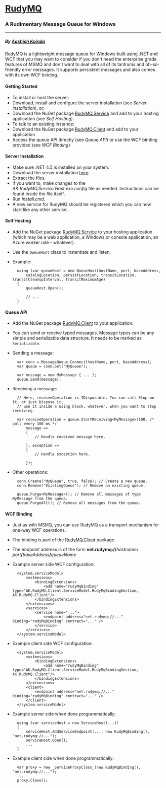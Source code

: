 # [RudyMQ](http://aashishkoirala.github.io/rudymq/)
### A Rudimentary Message Queue for Windows
___
##### By [Aashish Koirala](http://aashishkoirala.github.io)

RudyMQ is a lightweight message queue for Windows built using .NET and WCF that you may want to consider if you don't need the enterprise grade features of MSMQ and don't want to deal with all of its tantrums and oh-so-friendly error messages. It supports persistent messages and also comes with its own WCF binding. 

#### Getting Started
+ To install or host the server:
 + Download, install and configure the server installation (see _Server Installation_), or:
 + Download the NuGet package [RudyMQ.Service](https://www.nuget.org/packages/RudyMQ.Service/) and add to your hosting application (see _Self Hosting_).
+ To talk to an existing instance:
 + Download the NuGet package [RudyMQ.Client](https://www.nuget.org/packages/RudyMQ.Client/) and add to your application
 + Access the queue API directly (see _Queue API_) or use the WCF binding provided (see _WCF Binding_)

#### Server Installation
+ Make sure .NET 4.5 is installed on your system.
+ Download the server installation [here](http://aashishkoirala.github.io/rudymq/downloads/RudyMQ.Server.zip).
+ Extract the files.
+ If you want to, make changes to the _AK.RudyMQ.Service.Host.exe.config_ file as needed. Instructions can be found inside the file itself.
+ Run _Install.cmd_.
+ A new service for RudyMQ should be registered which you can now start like any other service.

#### Self Hosting
+ Add the NuGet package [RudyMQ.Service](https://www.nuget.org/packages/RudyMQ.Service/) to your hosting application (which may be a web application, a Windows or console application, an Azure worker role - whatever).
+ Use the `QueueHost` class to instantiate and listen.
+ Example:

    	using (var queueHost = new QueueHost(hostName, port, baseAddress,
			catalogLocation, persistLocation, transitLocation, transitCleanupInterval, transitMaximumAge)
    	{
			queueHost.Open();
	
			// ...
		}

#### Queue API
+ Add the NuGet package [RudyMQ.Client](https://www.nuget.org/packages/RudyMQ.Client/) to your application.
+ You can send or receive typed messages. Message types can be any simple and serializable data structure. It needs to be marked as `Serializable`.
+ Sending a message:

		var conn = MessageQueue.Connect(hostName, port, baseAddress);
		var queue = conn.Get("MyQueue");
		
		var message = new MyMessage { ... };
		queue.Send(message);

+ Receiving a message:
 
		// Here, receiveOperation is IDisposable. You can call Stop on it, or just Dispose it,
		// use it inside a using block, whatever, when you want to stop receiving.
 
        var receiveOperation = queue.StartReceiving<MyMessage>(100, /* poll every 100 ms */
			message =>
            {
				// Handle received message here.

            }, exception =>
            {
				// Handle exception here.

            });
  
+ Other operations:
		
		conn.Create("MyQueue", true, false); // Create a new queue.
		conn.Remove("ExistingQueue"); // Remove an existing queue.

		queue.Purge<MyMessage>(); // Remove all messages of type MyMessage from the queue.
		queue.PurgeAll(); // Remove all messages from the queue.

#### WCF Binding
+ Just as with MSMQ, you can use RudyMQ as a transport mechanism for one-way WCF operations.
+ The binding is part of the [RudyMQ.Client](https://www.nuget.org/packages/RudyMQ.Client/) package.
+ The endpoint address is of the form **net.rudymq://**_hostname_**:** _port_**/**_baseAddress_**/**_queueName_
+ Example server side WCF configuration:

		<system.serviceModel>
			<extensions>
	  			<bindingExtensions>
	    			<add name="rudyMqBinding" type="AK.RudyMQ.Client.ServiceModel.RudyMqBindingSection, AK.RudyMQ.Client"/>
	  			</bindingExtensions>
			</extensions>
			<services>
	  			<service name="...">
	    			<endpoint address="net.rudymq://..." binding="rudyMqBinding" contract="..." />
		  		</service>
			</services>
		</system.serviceModel>


+ Example client side WCF configuration:

		<system.serviceModel>
			<extensions>
				<bindingExtensions>
					<add name="rudyMqBinding" type="AK.RudyMQ.Client.ServiceModel.RudyMqBindingSection, AK.RudyMQ.Client"/>
				</bindingExtensions>
			</extensions>
			<client>
				<endpoint address="net.rudymq://..." binding="rudyMqBinding" contract="..." />
			</client>
		</system.serviceModel>

+ Example server side when done programmatically:

        using (var serviceHost = new ServiceHost(...))
        {
            serviceHost.AddServiceEndpoint(..., new RudyMqBinding(), "net.rudymq://...");
            serviceHost.Open();
			...
		}

+ Example client side when done programmatically:

		var proxy = new _ServiceProxyClass_(new RudyMqBinding(), "net.rudymq://...");
		...
		proxy.Close();
